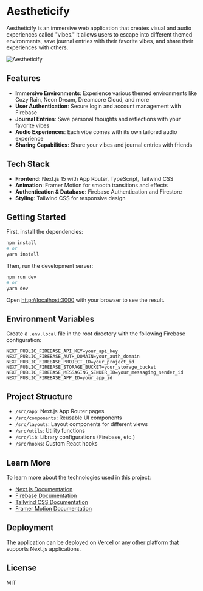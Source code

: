 # Aestheticify

Aestheticify is an immersive web application that creates visual and audio experiences called "vibes." It allows users to escape into different themed environments, save journal entries with their favorite vibes, and share their experiences with others.

![Aestheticify](https://i.imgur.com/example.png)

## Features

- **Immersive Environments**: Experience various themed environments like Cozy Rain, Neon Dream, Dreamcore Cloud, and more
- **User Authentication**: Secure login and account management with Firebase
- **Journal Entries**: Save personal thoughts and reflections with your favorite vibes
- **Audio Experiences**: Each vibe comes with its own tailored audio experience
- **Sharing Capabilities**: Share your vibes and journal entries with friends

## Tech Stack

- **Frontend**: Next.js 15 with App Router, TypeScript, Tailwind CSS
- **Animation**: Framer Motion for smooth transitions and effects
- **Authentication & Database**: Firebase Authentication and Firestore
- **Styling**: Tailwind CSS for responsive design

## Getting Started

First, install the dependencies:

```bash
npm install
# or
yarn install
```

Then, run the development server:

```bash
npm run dev
# or
yarn dev
```

Open [http://localhost:3000](http://localhost:3000) with your browser to see the result.

## Environment Variables

Create a `.env.local` file in the root directory with the following Firebase configuration:

```
NEXT_PUBLIC_FIREBASE_API_KEY=your_api_key
NEXT_PUBLIC_FIREBASE_AUTH_DOMAIN=your_auth_domain
NEXT_PUBLIC_FIREBASE_PROJECT_ID=your_project_id
NEXT_PUBLIC_FIREBASE_STORAGE_BUCKET=your_storage_bucket
NEXT_PUBLIC_FIREBASE_MESSAGING_SENDER_ID=your_messaging_sender_id
NEXT_PUBLIC_FIREBASE_APP_ID=your_app_id
```

## Project Structure

- `/src/app`: Next.js App Router pages
- `/src/components`: Reusable UI components
- `/src/layouts`: Layout components for different views
- `/src/utils`: Utility functions
- `/src/lib`: Library configurations (Firebase, etc.)
- `/src/hooks`: Custom React hooks

## Learn More

To learn more about the technologies used in this project:

- [Next.js Documentation](https://nextjs.org/docs)
- [Firebase Documentation](https://firebase.google.com/docs)
- [Tailwind CSS Documentation](https://tailwindcss.com/docs)
- [Framer Motion Documentation](https://www.framer.com/motion/)

## Deployment

The application can be deployed on Vercel or any other platform that supports Next.js applications.

## License

MIT
